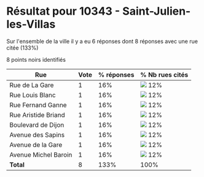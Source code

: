 # Résultat pour 10343 - Saint-Julien-les-Villas

Sur l'ensemble de la ville il y a eu 6 réponses dont 8 réponses avec une rue citée (133%)

8 points noirs identifiés

| Rue | Vote | % réponses | % Nb rues cités|
|-----|------|------------|----------------|
| Rue de La Gare | 1 | 16% | <img src="../../img/bar_12.gif" />&nbsp;12%|
| Rue Louis Blanc | 1 | 16% | <img src="../../img/bar_12.gif" />&nbsp;12%|
| Rue Fernand Ganne | 1 | 16% | <img src="../../img/bar_12.gif" />&nbsp;12%|
| Rue Aristide Briand | 1 | 16% | <img src="../../img/bar_12.gif" />&nbsp;12%|
| Boulevard de Dijon | 1 | 16% | <img src="../../img/bar_12.gif" />&nbsp;12%|
| Avenue des Sapins | 1 | 16% | <img src="../../img/bar_12.gif" />&nbsp;12%|
| Avenue de la Gare | 1 | 16% | <img src="../../img/bar_12.gif" />&nbsp;12%|
| Avenue Michel Baroin | 1 | 16% | <img src="../../img/bar_12.gif" />&nbsp;12%|
| **Total** | 8 | 133% | 100%|
